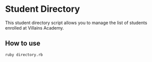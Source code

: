 # Student Directory #

This student directory script allows you to manage the list of students enrolled at Villains Academy.

## How to use ##

```shell
ruby directory.rb
```
